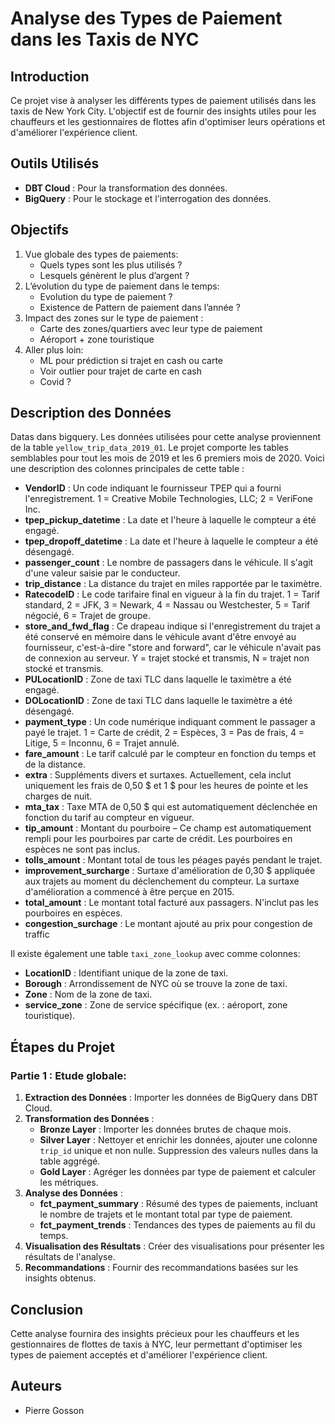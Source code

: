 # Analyse des Types de Paiement dans les Taxis de NYC

## Introduction
Ce projet vise à analyser les différents types de paiement utilisés dans les taxis de New York City. L'objectif est de fournir des insights utiles pour les chauffeurs et les gestionnaires de flottes afin d'optimiser leurs opérations et d'améliorer l'expérience client.

## Outils Utilisés
- **DBT Cloud** : Pour la transformation des données.
- **BigQuery** : Pour le stockage et l'interrogation des données.

## Objectifs
1. Vue globale des types de paiements:
    * Quels types sont les plus utilisés ?
    *  Lesquels génèrent le plus d’argent ?
2. L’évolution du type de paiement dans le temps: 
    * Evolution du type de paiement ?
    * Existence de Pattern de paiement dans l’année ?
3. Impact des zones sur le type de paiement :
    * Carte des zones/quartiers avec leur type de paiement
    * Aéroport + zone touristique 
4. Aller plus loin:
    * ML pour prédiction si trajet en cash ou carte
    * Voir outlier pour trajet de carte en cash
    * Covid ?


## Description des Données
Datas dans bigquery.
Les données utilisées pour cette analyse proviennent de la table `yellow_trip_data_2019_01`. Le projet comporte les tables semblables pour tout les mois de 2019 et les 6 premiers mois de 2020.
 Voici une description des colonnes principales de cette table :

- **VendorID** : Un code indiquant le fournisseur TPEP qui a fourni l'enregistrement. 1 = Creative Mobile Technologies, LLC; 2 = VeriFone Inc.
- **tpep_pickup_datetime** : La date et l'heure à laquelle le compteur a été engagé.
- **tpep_dropoff_datetime** : La date et l'heure à laquelle le compteur a été désengagé.
- **passenger_count** : Le nombre de passagers dans le véhicule. Il s'agit d'une valeur saisie par le conducteur.
- **trip_distance** : La distance du trajet en miles rapportée par le taximètre.
- **RatecodeID** : Le code tarifaire final en vigueur à la fin du trajet. 1 = Tarif standard, 2 = JFK, 3 = Newark, 4 = Nassau ou Westchester, 5 = Tarif négocié, 6 = Trajet de groupe.
- **store_and_fwd_flag** : Ce drapeau indique si l'enregistrement du trajet a été conservé en mémoire dans le véhicule avant d'être envoyé au fournisseur, c'est-à-dire "store and forward", car le véhicule n'avait pas de connexion au serveur. Y = trajet stocké et transmis, N = trajet non stocké et transmis.
- **PULocationID** : Zone de taxi TLC dans laquelle le taximètre a été engagé.
- **DOLocationID** : Zone de taxi TLC dans laquelle le taximètre a été désengagé.
- **payment_type** : Un code numérique indiquant comment le passager a payé le trajet. 1 = Carte de crédit, 2 = Espèces, 3 = Pas de frais, 4 = Litige, 5 = Inconnu, 6 = Trajet annulé.
- **fare_amount** : Le tarif calculé par le compteur en fonction du temps et de la distance.
- **extra** : Suppléments divers et surtaxes. Actuellement, cela inclut uniquement les frais de 0,50 $ et 1 $ pour les heures de pointe et les charges de nuit.
- **mta_tax** : Taxe MTA de 0,50 $ qui est automatiquement déclenchée en fonction du tarif au compteur en vigueur.
- **tip_amount** : Montant du pourboire – Ce champ est automatiquement rempli pour les pourboires par carte de crédit. Les pourboires en espèces ne sont pas inclus.
- **tolls_amount** : Montant total de tous les péages payés pendant le trajet.
- **improvement_surcharge** : Surtaxe d'amélioration de 0,30 $ appliquée aux trajets au moment du déclenchement du compteur. La surtaxe d'amélioration a commencé à être perçue en 2015.
- **total_amount** : Le montant total facturé aux passagers. N'inclut pas les pourboires en espèces.
- **congestion_surchage** : Le montant ajouté au prix pour congestion de traffic

Il existe également une table `taxi_zone_lookup`
avec comme colonnes:
- **LocationID** : Identifiant unique de la zone de taxi.
- **Borough** : Arrondissement de NYC où se trouve la zone de taxi.
- **Zone** : Nom de la zone de taxi.
- **service_zone** : Zone de service spécifique (ex. : aéroport, zone touristique).


## Étapes du Projet
### Partie 1 : Etude globale: 

1. **Extraction des Données** : Importer les données de BigQuery dans DBT Cloud.
2. **Transformation des Données** :
    - **Bronze Layer** : Importer les données brutes de chaque mois.
    - **Silver Layer** : Nettoyer et enrichir les données, ajouter une colonne `trip_id` unique et non nulle. Suppression des valeurs nulles dans la table aggrégé.
    - **Gold Layer** : Agréger les données par type de paiement et calculer les métriques.
3. **Analyse des Données** :
    - **fct_payment_summary** : Résumé des types de paiements, incluant le nombre de trajets et le montant total par type de paiement.
    - **fct_payment_trends** : Tendances des types de paiements au fil du temps.
4. **Visualisation des Résultats** : Créer des visualisations pour présenter les résultats de l'analyse.
5. **Recommandations** : Fournir des recommandations basées sur les insights obtenus.

## Conclusion
Cette analyse fournira des insights précieux pour les chauffeurs et les gestionnaires de flottes de taxis à NYC, leur permettant d'optimiser les types de paiement acceptés et d'améliorer l'expérience client.

## Auteurs
- Pierre Gosson

